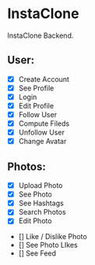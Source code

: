 # InstaClone

InstaClone Backend.

## User:

- [x] Create Account
- [x] See Profile
- [x] Login
- [x] Edit Profile
- [x] Follow User
- [x] Compute Fileds
- [x] Unfollow User
- [x] Change Avatar

## Photos:

- [x] Upload Photo
- [x] See Photo
- [x] See Hashtags
- [x] Search Photos
- [x] Edit Photo
- [] Like / Dislike Photo
- [] See Photo LIkes
- [] See Feed
